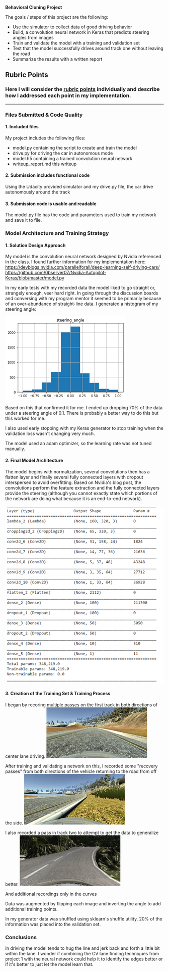 **Behavioral Cloning Project**

The goals / steps of this project are the following:
* Use the simulator to collect data of good driving behavior
* Build, a convolution neural network in Keras that predicts steering angles from images
* Train and validate the model with a training and validation set
* Test that the model successfully drives around track one without leaving the road
* Summarize the results with a written report


[//]: # (Image References)

[hist_steering]: ./images/distribution_hist.png "Steering Histogram"
[model_summary]: ./images/model_summary.png "Model Summary"
[center1]: ./images/center_2017_06_04_13_31_49_902.jpg "Center Lane 1"
[center1]: ./images/center_2017_06_04_13_31_49_902.jpg "Center Lane 1"
[recovery]: ./images/center_2017_06_04_15_47_27_269.jpg "Recovery Pass"
[tracktwo]: ./images/center_2017_06_04_15_55_33_842.jpg "Track Two"

## Rubric Points
### Here I will consider the [rubric points](https://review.udacity.com/#!/rubrics/432/view) individually and describe how I addressed each point in my implementation.  

---
### Files Submitted & Code Quality

#### 1. Included files

My project includes the following files:
* model.py containing the script to create and train the model
* drive.py for driving the car in autonomous mode
* model.h5 containing a trained convolution neural network 
* writeup_report.md this writeup

#### 2. Submission includes functional code
Using the Udacity provided simulator and my drive.py file, the car drive autonomously around the track

#### 3. Submission code is usable and readable

The model.py file has the code and parameters used to train my network and save it to file.

### Model Architecture and Training Strategy

#### 1. Solution Design Approach

My model is the convolution neural network designed by Nvidia referenced in the class.  I found further information for my implementation here:
https://devblogs.nvidia.com/parallelforall/deep-learning-self-driving-cars/
https://github.com/0bserver07/Nvidia-Autopilot-Keras/blob/master/model.py

In my early tests with my recorded data the model liked to go straight or, strangely enough, veer hard right.  In going through the discussion boards and conversing with my program mentor it seemed to be primarily because of an over-abundance of straight-line data.  I generated a histogram of my steering angle:

![alt text][hist_steering]

Based on this that confirmed it for me.  I ended up dropping 70% of the data under a steering angle of 0.1.  There is probably a better way to do this but this worked for me.

I also used early stopping with my Keras generator to stop training when the validation loss wasn't changing very much.

The model used an adam optimizer, so the learning rate was not tuned manually.

#### 2. Final Model Architecture

The model begins with normalization, several convolutions then has a flatten layer and finally several fully connected layers with dropout interspersed to avoid overfitting.  Based on Nvidia's blog post, the convolutions perform the feature extraction and the fully connected layers provide the steering (although you cannot exactly state which portions of the network are doing what because it is an end-to-end network).

![alt text][model_summary]

#### 3. Creation of the Training Set & Training Process

I began by recoring multiple passes on the first track in both directions of center lane driving.
![alt text][center1]

After training and validating a network on this, I recorded some "recovery passes" from both directions of the vehicle returning to the road from off the side.
![alt text][recovery]

I also recorded a pass in track two to attempt to get the data to generalize better.
![alt text][tracktwo]


And additional recordings only in the curves

Data was augmented by flipping each image and inverting the angle to add additional training points.

In my generator data was shuffled using sklearn's shuffle utility.  20% of the information was placed into the validation set.

### Conclusions
In driving the model tends to hug the line and jerk back and forth a little bit within the lane.  I wonder if combining the CV lane finding techniques from project 1 with the neural network could help it to identify the edges better or if it's better to just let the model learn that.